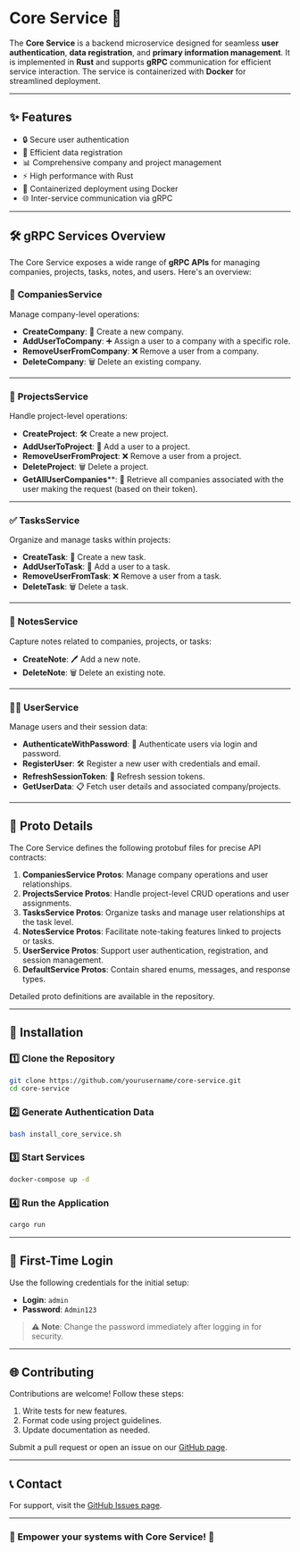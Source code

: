 # Core Service 🚀

The **Core Service** is a backend microservice designed for seamless **user authentication**, **data registration**, and **primary information management**. It is implemented in **Rust** and supports **gRPC** communication for efficient service interaction. The service is containerized with **Docker** for streamlined deployment.

---

## ✨ Features

- 🔒 Secure user authentication
- 📝 Efficient data registration
- 📊 Comprehensive company and project management
- ⚡ High performance with Rust
- 🐳 Containerized deployment using Docker
- 🌐 Inter-service communication via gRPC

---

## 🛠️ gRPC Services Overview

The Core Service exposes a wide range of **gRPC APIs** for managing companies, projects, tasks, notes, and users. Here's an overview:

### 🏢 **CompaniesService**

Manage company-level operations:

- **CreateCompany**: 🏢 Create a new company.
- **AddUserToCompany**: ➕ Assign a user to a company with a specific role.
- **RemoveUserFromCompany**: ❌ Remove a user from a company.
- **DeleteCompany**: 🗑️ Delete an existing company.

---

### 📂 **ProjectsService**

Handle project-level operations:

- **CreateProject**: 🛠️ Create a new project.
- **AddUserToProject**: 👥 Add a user to a project.
- **RemoveUserFromProject**: ❌ Remove a user from a project.
- **DeleteProject**: 🗑️ Delete a project.
- **GetAllUserCompanies****: 📜 Retrieve all companies associated with the user making the request (based on their token).

---

### ✅ **TasksService**

Organize and manage tasks within projects:

- **CreateTask**: 📝 Create a new task.
- **AddUserToTask**: 👥 Add a user to a task.
- **RemoveUserFromTask**: ❌ Remove a user from a task.
- **DeleteTask**: 🗑️ Delete a task.

---

### 📝 **NotesService**

Capture notes related to companies, projects, or tasks:

- **CreateNote**: 🖊️ Add a new note.
- **DeleteNote**: 🗑️ Delete an existing note.

---

### 🧑‍💻 **UserService**

Manage users and their session data:

- **AuthenticateWithPassword**: 🔑 Authenticate users via login and password.
- **RegisterUser**: 🛠️ Register a new user with credentials and email.
- **RefreshSessionToken**: 🔄 Refresh session tokens.
- **GetUserData**: 📋 Fetch user details and associated company/projects.

---

## 📝 Proto Details

The Core Service defines the following protobuf files for precise API contracts:

1. **CompaniesService Protos**: Manage company operations and user relationships.
2. **ProjectsService Protos**: Handle project-level CRUD operations and user assignments.
3. **TasksService Protos**: Organize tasks and manage user relationships at the task level.
4. **NotesService Protos**: Facilitate note-taking features linked to projects or tasks.
5. **UserService Protos**: Support user authentication, registration, and session management.
6. **DefaultService Protos**: Contain shared enums, messages, and response types.

Detailed proto definitions are available in the repository.

---

## 🚀 Installation

### 1️⃣ **Clone the Repository**
```bash
git clone https://github.com/yourusername/core-service.git
cd core-service
```

### 2️⃣ **Generate Authentication Data**
```bash
bash install_core_service.sh
```

### 3️⃣ **Start Services**
```bash
docker-compose up -d
```

### 4️⃣ **Run the Application**
```bash
cargo run
```

---

## 🔐 First-Time Login

Use the following credentials for the initial setup:

- **Login**: `admin`
- **Password**: `Admin123`

> **⚠️ Note**: Change the password immediately after logging in for security.

---

## 🌐 Contributing

Contributions are welcome! Follow these steps:

1. Write tests for new features.
2. Format code using project guidelines.
3. Update documentation as needed.

Submit a pull request or open an issue on our [GitHub page](https://github.com/helai-app/hellai-app/issues).

---

## 📞 Contact

For support, visit the [GitHub Issues page](https://github.com/helai-app/hellai-app/issues). 

---

### 🚀 Empower your systems with **Core Service**! 🌟